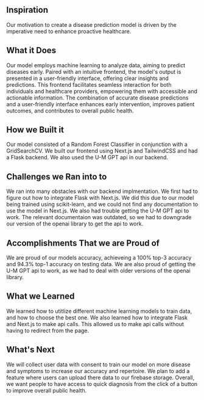## Inspiration
Our motivation to create a disease prediction model is driven by the imperative need to enhance proactive healthcare.

## What it Does
Our model employs machine learning to analyze data, aiming to predict diseases early. Paired with an intuitive frontend, the model's output is presented in a user-friendly interface, offering clear insights and predictions. This frontend facilitates seamless interaction for both individuals and healthcare providers, empowering them with accessible and actionable information. The combination of accurate disease predictions and a user-friendly interface enhances early intervention, improves patient outcomes, and contributes to overall public health.
## How we Built it
Our model consisted of a Random Forest Classifier in conjunction with a GridSearchCV. We built our frontend using Next.js and TailwindCSS and had a Flask backend. We also used the U-M GPT api in our backend.
## Challenges we Ran into to
We ran into many obstacles with our backend implmentation. We first had to figure out how to integrate Flask with Next.js. We did this due to our model being trained using scikit-learn, and we could not find any documentation to use the model in Next.js. We also had trouble getting the U-M GPT api to work. The relevant documentaion was outdated, so we had to downgrade our version of the openai library to get the api to work. 
## Accomplishments That we are Proud of
We are proud of our models accuracy, achieveing a 100% top-3 accuracy and 94.3% top-1 accuracy on testing data. We are also proud of getting the U-M GPT api to work, as we had to deal with older versions of the openai library. 
## What we Learned
We learned how to utitlize different machine learning models to train data, and how to choose the best one. We also learned how to integrate Flask and Next.js to make api calls. This allowed us to make api calls without having to redirect from the page. 
## What's Next
We will collect user data with consent to train our model on more disease and symptoms to increase our accuracy and repertoire. We plan to add a feature where users can upload there data to our firebase storage. Overall, we want people to have access to quick diagnosis from the click of a button to improve overall public health. 

